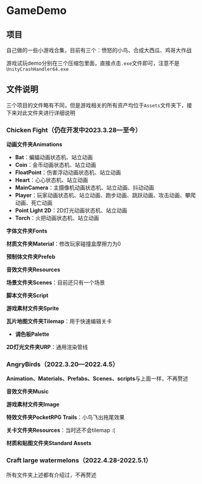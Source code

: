 # GameDemo

## 项目

自己做的一些小游戏合集，目前有三个：愤怒的小鸟、合成大西瓜、鸡哥大作战

游戏试玩demo分别在三个压缩包里面，直接点击`.exe`文件即可，注意不是`UnityCrashHandler64.exe`

## 文件说明

三个项目的文件略有不同，但是游戏相关的所有资产均位于`Assets`文件夹下，接下来对此文件夹进行详细说明

### Chicken Fight（仍在开发中2023.3.28—至今）

**动画文件夹Animations**

- **Bat**：蝙蝠动画状态机、站立动画
- **Coin**：金币动画状态机、站立动画
- **FloatPoint**：伤害浮动动画状态机、站立动画
- **Heart**：心心状态机、站立动画
- **MainCamera**：主摄像机动画状态机、站立动画、抖动动画
- **Player**：玩家动画状态机、站立动画、跑步动画、跳跃动画、攻击动画、攀爬动画、死亡动画
- **Point Light 2D**：2D灯光动画状态机、站立动画
- **Torch**：火把动画状态机、站立动画

**字体文件夹Fonts**

**材质文件夹Material**：修改玩家碰撞盒摩擦力为0

**预制体文件夹Prefeb**

**音效文件夹Resources**

**场景文件夹Scenes**：目前还只有一个场景

**脚本文件夹Script**

**游戏素材文件夹Sprite**

**瓦片地图文件夹Tilemap**：用于快速编辑关卡

- **调色板Palette**

**2D灯光文件夹URP**：通用渲染管线

### AngryBirds（2022.3.20—2022.4.5）

**Animation、Materials、Prefabs、Scenes、scripts**与上面一样，不再赘述

**音效文件夹Music**

**游戏素材文件夹Image**

**特效文件夹PocketRPG Trails**：小鸟飞出拖尾效果

**关卡文件夹Resources**：当时还不会tilemap   :(

**材质和贴图文件夹Standard Assets**

### Craft large watermelons（2022.4.28-2022.5.1）

所有文件夹上述都有介绍过，不再赘述
